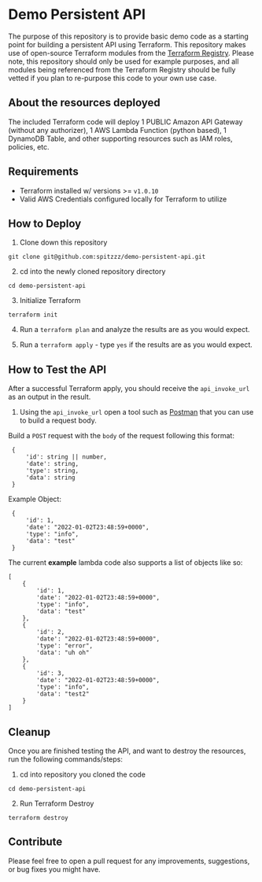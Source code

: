 # Demo Persistent API

The purpose of this repository is to provide basic demo code as a starting point for building a persistent API using Terraform. This repository makes use of open-source Terraform modules from the [Terraform Registry](https://registry.terraform.io/). Please note, this repository should only be used for example purposes, and all modules being referenced from the Terraform Registry should be fully vetted if you plan to re-purpose this code to your own use case.

## About the resources deployed

The included Terraform code will deploy 1 PUBLIC Amazon API Gateway (without any authorizer), 1 AWS Lambda Function (python based), 1 DynamoDB Table, and other supporting resources such as IAM roles, policies, etc.

## Requirements
- Terraform installed w/ versions >= `v1.0.10`
- Valid AWS Credentials configured locally for Terraform to utilize

## How to Deploy

1. Clone down this repository
```
git clone git@github.com:spitzzz/demo-persistent-api.git
```

2. cd into the newly cloned repository directory
```
cd demo-persistent-api
```

3. Initialize Terraform
```
terraform init
```

4. Run a `terraform plan` and analyze the results are as you would expect.

5. Run a `terraform apply` - type `yes` if the results are as you would expect.

## How to Test the API

After a successful Terraform apply, you should receive the `api_invoke_url` as an output in the result.

1. Using the `api_invoke_url` open a tool such as [Postman](https://www.postman.com/) that you can use to build a request body.

Build a `POST` request with the `body` of the request following this format:
```
 {
     'id': string || number,
     'date': string,
     'type': string,
     'data': string
 }
```

Example Object:
```
 {
     'id': 1,
     'date': "2022-01-02T23:48:59+0000",
     'type': "info",
     'data': "test"
 }
 ```

 The current **example** lambda code also supports a list of objects like so:
 
```
[
    {
        'id': 1,
        'date': "2022-01-02T23:48:59+0000",
        'type': "info",
        'data': "test"
    },
    {
        'id': 2,
        'date': "2022-01-02T23:48:59+0000",
        'type': "error",
        'data': "uh oh"
    },
    {
        'id': 3,
        'date': "2022-01-02T23:48:59+0000",
        'type': "info",
        'data': "test2"
    }
]
 ```

 ## Cleanup

 Once you are finished testing the API, and want to destroy the resources, run the following commands/steps:

1. cd into repository you cloned the code
```
cd demo-persistent-api
```

2. Run Terraform Destroy
```
terraform destroy
```

 ## Contribute

 Please feel free to open a pull request for any improvements, suggestions, or bug fixes you might have.